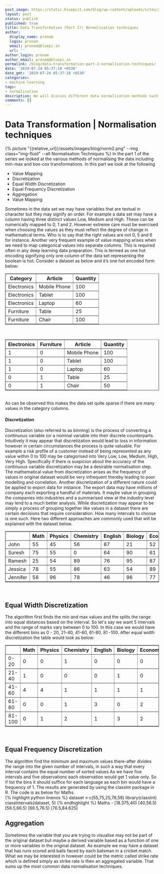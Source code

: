 ```yaml
---
post_image: https://static.bluepiit.com/blog/wp-content/uploads/sites/2/2019/07/Asset-1.png
layout: post
status: publish
published: true
title: Data Transformation (Part 2)| Normalisation techniques
author:
  display_name: pronam
  login: pronam
  email: pronam@bluepi.in
  url: ''
author_login: pronam
author_email: pronam@bluepi.in
permalink: /blog/data-transformation-part-2-normalisation-techniques/
date: '2019-07-24 05:37:18 +0530'
date_gmt: '2019-07-24 05:37:18 +0530'
categories:
- machine-learning
tags: 
- normalisation
description: We will discuss different data normalisation methods such as value mapping normalisation, discretization normalisation, equal width discretization ,  egual frequency discretization and aggregation normalisation
comments: []
---
```

# Data Transformation | Normalisation techniques
{% picture "{{relative_url}}/assets/images/blog/norm2.png" --img class="img-fluid" --alt Normalisation Techniques %}
In the part 1 of the series we looked at the various methods of normalising the data including min-max and box-cox transformations. In this part we look at the following
<ul>
<li style="list-style:disc">Value Mapping</li>
<li style="list-style:disc">Discretization </li>
<li style="list-style:disc">Equal Width Discretization </li>
<li style="list-style:disc">Equal Frequency Discretization </li>
<li style="list-style:disc">Aggregation </li>
<li style="list-style:disc">Value Mapping </li>
</ul>
Sometimes in the data set we may have variables that are textual in character but they may signify an order. For example a data set may have a column having three distinct values Low, Medium and High. These can be numerically mapped to 0, 1 and 2. However extreme care must be exercised when choosing the values as they must reflect the degree of change in mathematical terms. Who is to say that the right values are not 0, 5 and 6 for instance.
Another very frequent example of value mapping arises when we need to map categorical values into separate columns. This is required often in any deep learning data preparation. This is termed as one hot encoding signifying only one column of the data set representing the boolean is hot. 
Consider a dataset as below and it&rsquo;s one hot encoded form below:
<table border="1">
<th>Category</th>
<th>Article</th>
<th>Quantity</th>
<tr>
<td>Electronics</td>
<td>Mobile Phone</td>
<td>100</td>
</tr>
<tr>
<td>Electronics</td>
<td>Tablet</td>
<td>100</td>
</tr>
<tr>
<td>Electronics</td>
<td>Laptop</td>
<td>60</td>
</tr>
<tr>
<td>Furniture</td>
<td>Table</td>
<td>25</td>
</tr>
<tr>
<td>Furniture</td>
<td>Chair</td>
<td>100</td>
</tr>
</table><br>
<table border="1">
<th>Electronics</th>
<th>Furniture</th>
<th>Article</th>
<th>Quantity</th>
<tr>
<td>1</td>
<td>0</td>
<td>Mobile Phone</td>
<td>100</td>
</tr>
<tr>
<td>1</td>
<td>0</td>
<td>Tablet</td>
<td>100</td>
</tr>
<tr>
<td>1</td>
<td>0</td>
<td>Laptop</td>
<td>60</td>
</tr>
<tr>
<td>0</td>
<td>1</td>
<td>Table</td>
<td>25</td>
</tr>
<tr>
<td>0</td>
<td>1</td>
<td>Chair</td>
<td>50</td>
</tr>
</table><br>
As can be observed this makes the data set quite sparse if there are many values in the category columns.
<h4> Discretization</h4>
Discretization (also referred to as binning) is the process of converting a continuous variable (or a nominal variable  into their discrete counterparts. Intuitively it may appear that discretization would  lead to loss in information however in certain circumstances the process is quite valuable. For example a risk profile of a customer instead of being represented as any value within 0 to 100 may be categorised into Very Low, Low, Medium, High, Very High. Specifically if there is suspicion about the accuracy of the continuous variable discretization may be a desirable normalisation step. 
The mathematical value from discretization arises as the frequency of values in original dataset would be very infrequent thereby leading to poor modelling and correlation. Another discretization of a different nature could be applied to export data for instance. The export data may have millions of company each exporting a handful of materials. It maybe value in grouping the companies into industries and a summarised view at the industry level may lend to a much better analysis.
While discretization may appear to be simply a process of grouping together like values in a dataset there are certain decisions that require consideration.  How many intervals to choose is one such. Here two different approaches are commonly used that will be explained with the dataset below. 
<table border="1">
<th></th>
<th>Math</th>
<th>Physics</th>
<th>Chemistry</th>
<th>English</th>
<th>Biology</th>
<th>Economics</th>
<th>History</th>
<th>Civics</th>
<tr>
<td>John</td>
<td>55</td>
<td>45</td>
<td>56</td>
<td>87</td>
<td>21</td>
<td>52</td>
<td>89</td>
<td>65</td>
</tr>
<tr>
<td>Suresh</td>
<td>75</td>
<td>55</td>
<td>0</td>
<td>64</td>
<td>90</td>
<td>61</td>
<td>58</td>
<td>2</td>
</tr>
<tr>
<td>Ramesh</td>
<td>25</td>
<td>54</td>
<td>89</td>
<td>76</td>
<td>95</td>
<td>87</td>
<td>56</td>
<td>74</td>
</tr>
<tr>
<td>Jessica</td>
<td>78</td>
<td>55</td>
<td>86</td>
<td>63</td>
<td>54</td>
<td>89</td>
<td>75</td>
<td>45</td>
</tr>
<tr>
<td>Jennifer</td>
<td>58</td>
<td>96</td>
<td>78</td>
<td>46</td>
<td>96</td>
<td>77</td>
<td>83</td>
<td>53</td>
</tr>
</table><br>

## Equal Width Discretization
The algorithm first finds the min and max values and the splits the range into equal distances based on the interval. 
So let's say we want 5 intervals and the range of marks vary between 0 to 100.  In this case we would have the different bins as 0 - 20, 21-40, 41-60, 61-80, 81 -100. After equal width discretization the table would look as below:
<table border="1">
<th></th>
<th>Math</th>
<th>Physics</th>
<th>Chemistry</th>
<th>English</th>
<th>Biology</th>
<th>Economics</th>
<th>History</th>
<th>Civics</th>
<tr>
<td>0-20</td>
<td>0</td>
<td>0</td>
<td>1</td>
<td>0</td>
<td>0</td>
<td>0</td>
<td>0</td>
<td>1</td>
</tr>
<tr>
<td>21-40</td>
<td>1</td>
<td>0</td>
<td>0</td>
<td>0</td>
<td>1</td>
<td>0</td>
<td>0</td>
<td>1</td>
</tr>
<tr>
<td>41-60</td>
<td>4</td>
<td>4</td>
<td>1</td>
<td>1</td>
<td>1</td>
<td>1</td>
<td>2</td>
<td>1</td>
</tr>
<tr>
<td>61-80</td>
<td>0</td>
<td>0</td>
<td>1</td>
<td>3</td>
<td>0</td>
<td>2</td>
<td>1</td>
<td>2</td>
</tr>
<tr>
<td>81-100</td>
<td>0</td>
<td>1</td>
<td>2</td>
<td>1</td>
<td>3</td>
<td>2</td>
<td>2</td>
<td>0</td>
</tr>
</table><br>

## Equal Frequency Discretization
The algorithm find the minimum and maximum values there-after divides the range into the given number of intervals, in such a way that every interval contains the equal number of sorted values
As we have five intervals and five observations each observation would get 1 value only. So if list the bins it should suffice for each language as each bin would have a frequency of 1. 
The results are generated by using the classInt package in R. 
The code is as below for Maths.<br />
{% highlight python linenos %}
dataset <-c(55,75,25,78,58)
library(classInt)
classIntervals(dataset, 5)
{% endhighlight %}
Maths  - [18.375,40)     [40,56.5)   [56.5,66.5)   [66.5,76.5) [76.5,84.625]

## Aggregation
Sometimes the variable that you are trying to visualise may not be part of the original dataset but maybe a derived variable based as a function of one or more variables in the original dataset. 
As example we may have a dataset that has runs scored and balls faced by each batsman in  a cricket match. What we may be interested in however could be the metric called strike rate which is defined simply as strike rate is then an aggregated variable. 
That sums up the most common data normalisation techniques. 
